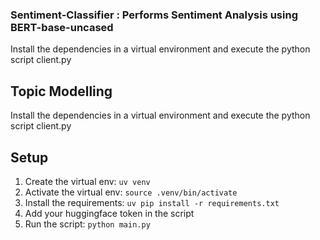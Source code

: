 ### Sentiment-Classifier : Performs Sentiment Analysis using BERT-base-uncased
Install the dependencies in a virtual environment and execute the python script client.py

## Topic Modelling
Install the dependencies in a virtual environment and execute the python script client.py

## Setup
1. Create the virtual env: `uv venv`
2. Activate the virtual env: `source .venv/bin/activate`
3. Install the requirements: `uv pip install -r requirements.txt`
4. Add your huggingface token in the script
5. Run the script: `python main.py`
